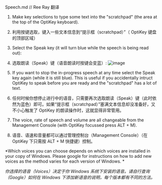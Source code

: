 Speech.md // Ree Ray 翻译

1. Make key selections to type some text into the "scratchpad" (the area at the top of the OptiKey keyboard).

2. 利用按键选取，键入一些文本信息到“提示框（scratchpad）”（ OptiKey 键盘的顶部区域）

3. Select the Speak key (it will turn blue while the speech is being read out):

4. 选取朗读（Speak）键（语音朗读时按键会变蓝）:
![image](https://github.com/JuliusSweetland/OptiKey/raw/gh-pages/images/Key_Speak_Up.png) 

5. If you want to stop the in-progress speech at any time select the Speak key again (while it is still blue). This is useful if you accidentally intruct OptiKey to speak before you are ready and the "scratchpad" has a lot of text.

6. 任何时候你想停止进行中的语音，只需要再次选取朗读（Speak）键（此时依然为蓝色）即可。如果“提示框（scratchpad）”塞满文本信息却没准备好，又不小心触发了 OptiKey 的朗读操作时，这就显得非常管用。

7. The voice, rate of speech and volume are all changeable from the Management Console (with OptiKey focussed press ALT + M).  

8.  语音、语速和音量都可以通过管理控制台（Management Console）（在 OptiKey 下只需按 ALT + M 快捷键）控制。

*Which voices you can choose depends on which voices are installed in your copy of Windows. Please google for instructions on how to add new voices as the method varies for each version of Windows. *

*你选择的语音（Voices）决定于你 Windows 系统下安装的语音。请自行查询（Google）如何在 Windows 下添加新语音的说明，每个版本都有不同的方法。*
